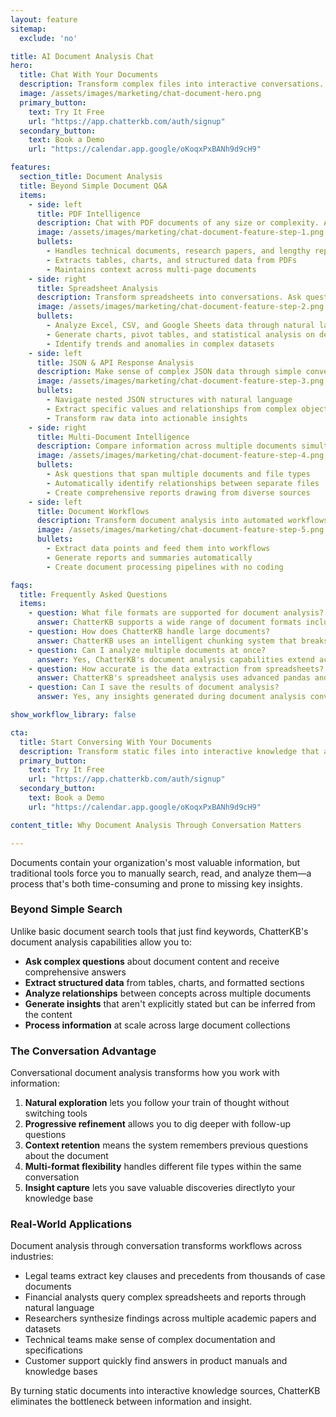 ```yaml
---
layout: feature
sitemap:
  exclude: 'no'

title: AI Document Analysis Chat
hero:
  title: Chat With Your Documents
  description: Transform complex files into interactive conversations. Get insights, analyze data, and extract information from any document through natural dialogue.
  image: /assets/images/marketing/chat-document-hero.png
  primary_button:
    text: Try It Free
    url: "https://app.chatterkb.com/auth/signup"
  secondary_button:
    text: Book a Demo
    url: "https://calendar.app.google/oKoqxPxBANh9d9cH9"

features:
  section_title: Document Analysis
  title: Beyond Simple Document Q&A
  items:
    - side: left
      title: PDF Intelligence
      description: Chat with PDF documents of any size or complexity. Ask questions, extract information, and get summaries without manual reading.
      image: /assets/images/marketing/chat-document-feature-step-1.png
      bullets:
        - Handles technical documents, research papers, and lengthy reports
        - Extracts tables, charts, and structured data from PDFs
        - Maintains context across multi-page documents
    - side: right
      title: Spreadsheet Analysis
      description: Transform spreadsheets into conversations. Ask questions about your data and get instant insights without writing formulas.
      image: /assets/images/marketing/chat-document-feature-step-2.png
      bullets:
        - Analyze Excel, CSV, and Google Sheets data through natural language
        - Generate charts, pivot tables, and statistical analysis on demand
        - Identify trends and anomalies in complex datasets
    - side: left
      title: JSON & API Response Analysis
      description: Make sense of complex JSON data through simple conversation. Perfect for API responses, configuration files, and data exports.
      image: /assets/images/marketing/chat-document-feature-step-3.png
      bullets:
        - Navigate nested JSON structures with natural language
        - Extract specific values and relationships from complex objects
        - Transform raw data into actionable insights
    - side: right
      title: Multi-Document Intelligence
      description: Compare information across multiple documents simultaneously. Identify connections and contradictions without manual cross-referencing.
      image: /assets/images/marketing/chat-document-feature-step-4.png
      bullets:
        - Ask questions that span multiple documents and file types
        - Automatically identify relationships between separate files
        - Create comprehensive reports drawing from diverse sources
    - side: left
      title: Document Workflows
      description: Transform document analysis into automated workflows. Extract information, process it, and take action—all from a single conversation.
      image: /assets/images/marketing/chat-document-feature-step-5.png
      bullets:
        - Extract data points and feed them into workflows
        - Generate reports and summaries automatically
        - Create document processing pipelines with no coding

faqs:
  title: Frequently Asked Questions
  items:
    - question: What file formats are supported for document analysis?
      answer: ChatterKB supports a wide range of document formats including PDFs, Word documents, Excel spreadsheets, CSV files, PowerPoint presentations, JSON files, and plain text. Our system processes each format appropriately to extract both content and structure, allowing for meaningful conversations about your documents.
    - question: How does ChatterKB handle large documents?
      answer: ChatterKB uses an intelligent chunking system that breaks large documents into manageable sections while maintaining context across the entire document. This allows you to have conversations about documents of any size—from single-page memos to thousand-page technical manuals—without losing important context or relationships.
    - question: Can I analyze multiple documents at once?
      answer: Yes, ChatterKB's document analysis capabilities extend across multiple documents simultaneously. You can ask questions that require information from several different files, compare content across documents, or create comprehensive analyses that draw from diverse sources—all within a single conversation.
    - question: How accurate is the data extraction from spreadsheets?
      answer: ChatterKB's spreadsheet analysis uses advanced pandas and Python processing to ensure high accuracy when extracting and analyzing tabular data. The system can handle complex formulas, pivot tables, and statistical analysis with precision comparable to dedicated spreadsheet applications, while offering the convenience of natural language interaction.
    - question: Can I save the results of document analysis?
      answer: Yes, any insights generated during document analysis conversations can be saved to your knowledge base with a single click using the Save to KB feature. This transforms temporary analysis into permanent, searchable knowledge that becomes part of your organization's intelligence system.

show_workflow_library: false

cta:
  title: Start Conversing With Your Documents
  description: Transform static files into interactive knowledge that answers your questions.
  primary_button:
    text: Try It Free
    url: "https://app.chatterkb.com/auth/signup"
  secondary_button:
    text: Book a Demo
    url: "https://calendar.app.google/oKoqxPxBANh9d9cH9"

content_title: Why Document Analysis Through Conversation Matters

---
```


Documents contain your organization's most valuable information, but traditional tools force you to manually search, read, and analyze them—a process that's both time-consuming and prone to missing key insights.

### Beyond Simple Search

Unlike basic document search tools that just find keywords, ChatterKB's document analysis capabilities allow you to:

- **Ask complex questions** about document content and receive comprehensive answers
- **Extract structured data** from tables, charts, and formatted sections
- **Analyze relationships** between concepts across multiple documents
- **Generate insights** that aren't explicitly stated but can be inferred from the content
- **Process information** at scale across large document collections

### The Conversation Advantage

Conversational document analysis transforms how you work with information:

1. **Natural exploration** lets you follow your train of thought without switching tools
2. **Progressive refinement** allows you to dig deeper with follow-up questions
3. **Context retention** means the system remembers previous questions about the document
4. **Multi-format flexibility** handles different file types within the same conversation
5. **Insight capture** lets you save valuable discoveries directlyto your knowledge base

### Real-World Applications

Document analysis through conversation transforms workflows across industries:

- Legal teams extract key clauses and precedents from thousands of case documents
- Financial analysts query complex spreadsheets and reports through natural language
- Researchers synthesize findings across multiple academic papers and datasets
- Technical teams make sense of complex documentation and specifications
- Customer support quickly find answers in product manuals and knowledge bases

By turning static documents into interactive knowledge sources, ChatterKB eliminates the bottleneck between information and insight. 